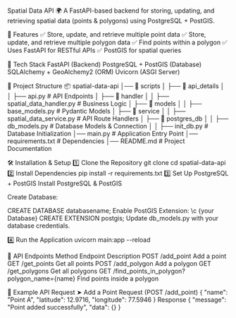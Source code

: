 Spatial Data API 🌍
A FastAPI-based backend for storing, updating, and retrieving spatial data (points & polygons) using PostgreSQL + PostGIS.

🚀 Features
✅ Store, update, and retrieve multiple point data
✅ Store, update, and retrieve multiple polygon data
✅ Find points within a polygon
✅ Uses FastAPI for RESTful APIs
✅ PostGIS for spatial queries

📌 Tech Stack
FastAPI (Backend)
PostgreSQL + PostGIS (Database)
SQLAlchemy + GeoAlchemy2 (ORM)
Uvicorn (ASGI Server)

📂 Project Structure
📦 spatial-data-api
│── 📂 scripts
│   ├── 📂 api_details
│   │   ├── api.py  # API Endpoints
│   ├── 📂 handler
│   │   ├── spatial_data_handler.py  # Business Logic
│   ├── 📂 models
│   │   ├── base_models.py  # Pydantic Models
│   ├── 📂 service
│   │   ├── spatial_data_service.py  # API Route Handlers
│   ├── 📂 postgres_db
│   │   ├── db_models.py  # Database Models & Connection
│   │   ├── init_db.py  # Database Initialization
│── main.py  # Application Entry Point
│── requirements.txt  # Dependencies
│── README.md  # Project Documentation

🛠️ Installation & Setup
1️⃣ Clone the Repository
git clone <your-repo-url>
cd spatial-data-api
2️⃣ Install Dependencies
pip install -r requirements.txt
3️⃣ Set Up PostgreSQL + PostGIS
Install PostgreSQL & PostGIS

Create Database:

CREATE DATABASE databasename;
Enable PostGIS Extension:
\c {your Database}
CREATE EXTENSION postgis;
Update db_models.py with your database credentials.

4️⃣ Run the Application
uvicorn main:app --reload

🔌 API Endpoints
Method	Endpoint	Description
POST	/add_point	Add a point
GET	/get_points	Get all points
POST	/add_polygon	Add a polygon
GET	/get_polygons	Get all polygons
GET	/find_points_in_polygon?polygon_name={name}	Find points inside a polygon


📩 Example API Request
➤ Add a Point
Request (POST /add_point)
{
    "name": "Point A",
    "latitude": 12.9716,
    "longitude": 77.5946
}
Response
{
    "message": "Point added successfully",
    "data": {}
}
